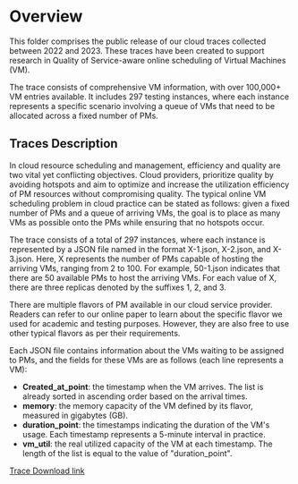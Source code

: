 # Overview

This folder comprises the public release of our cloud traces collected between 2022 and 2023. These traces have been created to support research in Quality of Service-aware online scheduling of Virtual Machines (VM). 

The trace consists of comprehensive VM information, with over 100,000+ VM entries available. It includes 297 testing instances, where each instance represents a specific scenario involving a queue of VMs that need to be allocated across a fixed number of PMs.


## Traces Description

In cloud resource scheduling and management, efficiency and quality are two vital yet conflicting objectives. Cloud providers, prioritize quality by avoiding hotspots and aim to optimize and increase the utilization efficiency of PM resources without compromising quality. The typical online VM scheduling problem in cloud practice can be stated as follows: given a fixed number of PMs and a queue of arriving VMs, the goal is to place as many VMs as possible onto the PMs while ensuring that no hotspots occur. 

The trace consists of a total of 297 instances, where each instance is represented by a JSON file named in the format X-1.json, X-2.json, and X-3.json. Here, X represents the number of PMs capable of hosting the arriving VMs, ranging from 2 to 100. For example, 50-1.json indicates that there are 50 available PMs to host the arriving VMs. For each value of X, there are three replicas denoted by the suffixes 1, 2, and 3. 

There are multiple flavors of PM available in our cloud service provider. Readers can refer to our online paper to learn about the specific flavor we used for academic and testing purposes. However, they are also free to use other typical flavors as per their requirements. 

Each JSON file contains information about the VMs waiting to be assigned to PMs, and the fields for these VMs are as follows (each line represents a VM): 

+ **Created_at_point**: the timestamp when the VM arrives. The list is already sorted in ascending order based on the arrival times.
+ **memory**: the memory capacity of the VM defined by its flavor, measured in gigabytes (GB).
+ **duration_point**: the timestamps indicating the duration of the VM's usage. Each timestamp represents a 5-minute interval in practice.
+ **vm_util**: the real utilized capacity of the VM at each timestamp. The length of the list is equal to the value of "duration_point".

[Trace Download link](https://1drv.ms/u/c/1e28d2df4704b15c/EchMfCGWbHdIiL3QirEHUTMBcpdMhtmW5GMhyt_kbdfGHw)
